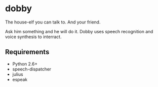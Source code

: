 dobby
=====
The house-elf you can talk to. And your friend.

Ask him something and he will do it. Dobby uses speech recognition and voice synthesis to
interract.


Requirements
------------

* Python 2.6+
* speech-dispatcher
* julius
* espeak
